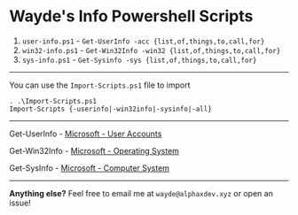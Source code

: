 # **Wayde's Info Powershell Scripts**

 1. `user-info.ps1` - `Get-UserInfo -acc {list,of,things,to,call,for}`
 2. `win32-info.ps1` - `Get-Win32Info -win32 {list,of,things,to,call,for}`
 3. `sys-info.ps1` - `Get-Sysinfo -sys {list,of,things,to,call,for}`
__________
You can use the `Import-Scripts.ps1` file to import
```
. .\Import-Scripts.ps1
Import-Scripts {-userinfo|-win32info|-sysinfo|-all}
```
__________
Get-UserInfo - [Microsoft - User Accounts](https://docs.microsoft.com/en-us/windows/win32/cimwin32prov/win32-useraccount)

Get-Win32Info - [Microsoft - Operating System](https://docs.microsoft.com/en-us/windows/win32/cimwin32prov/win32-operatingsystem)

Get-SysInfo - [Microsoft - Computer System](https://docs.microsoft.com/en-us/windows/win32/cimwin32prov/win32-computersystem)
__________

**Anything else?**
Feel free to email me at `wayde@alphaxdev.xyz` or open an issue!
